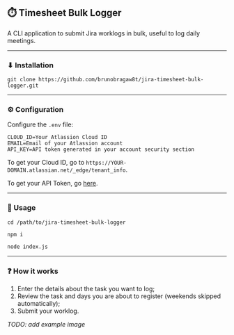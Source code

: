 ## ⏱️ Timesheet Bulk Logger

A CLI application to submit Jira worklogs in bulk, useful to log daily meetings.

---

### ⬇ Installation

```
git clone https://github.com/brunobragaw8t/jira-timesheet-bulk-logger.git
```

---

### ⚙ Configuration

Configure the `.env` file:

```
CLOUD_ID=Your Atlassion Cloud ID
EMAIL=Email of your Atlassion account
API_KEY=API token generated in your account security section
```

To get your Cloud ID, go to `https://YOUR-DOMAIN.atlassian.net/_edge/tenant_info`.

To get your API Token, go [here](https://id.atlassian.com/manage-profile/security/api-tokens).

---

### 🏃 Usage

```
cd /path/to/jira-timesheet-bulk-logger
```

```
npm i
```

```
node index.js
```

---

### ❓ How it works

1. Enter the details about the task you want to log;
2. Review the task and days you are about to register (weekends skipped automatically);
3. Submit your worklog.

*TODO: add example image*
